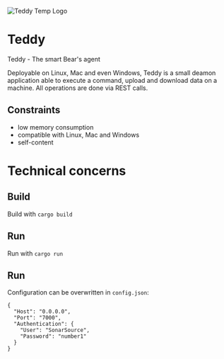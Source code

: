 ![Teddy Temp Logo](https://seeklogo.com/images/T/teddy-killerz-logo-C525D81288-seeklogo.com.png)

# Teddy
Teddy - The smart Bear's agent 

Deployable on Linux, Mac and even Windows, Teddy is a small deamon application able to execute a command, upload and download data on a machine. All operations are done via REST calls.

## Constraints
 - low memory consumption
 - compatible with Linux, Mac and Windows
 - self-content

# Technical concerns

## Build
Build with `cargo build`

## Run
Run with `cargo run`

## Run
Configuration can be overwritten in `config.json`:
```
{
  "Host": "0.0.0.0",
  "Port": "7000",
  "Authentication": {
    "User": "SonarSource",
    "Password": "number1"
  }
}
```
